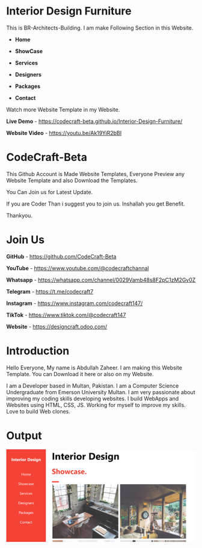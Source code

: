 # Interior Design Furniture
This is BR-Architects-Building. I am make Following Section in this Website.

+ **Home**

+ **ShowCase**

+ **Services**

+ **Designers**

+ **Packages**

+ **Contact**

Watch more Website Template in my Website.

**Live Demo** - https://codecraft-beta.github.io/Interior-Design-Furniture/

**Website Video** - https://youtu.be/Ak19YiR2bBI

# CodeCraft-Beta

This Github Account is Made Website Templates, Everyone Preview any Website Template and also Download the Templates.

You Can Join us for Latest Update. 

If you are Coder Than i suggest you to join us. Inshallah you get Benefit.

Thankyou.

# Join Us

**GitHub** - https://github.com/CodeCraft-Beta

**YouTube** - https://www.youtube.com/@codecraftchannal

**Whatsapp** - https://whatsapp.com/channel/0029Vamb48s8F2pC1zM2Gv0Z

**Telegram**  - https://t.me/codecraft7

**Instagram** - https://www.instagram.com/codecraft147/

**TikTok** - https://www.tiktok.com/@codecraft147

**Website** - https://designcraft.odoo.com/

# Introduction

Hello Everyone, My name is Abdullah Zaheer. I am making this Website Template. You can Download it here or also on my Website.

I am a Developer based in Multan, Pakistan. I am a Computer Science Undergraduate from Emerson University Multan. I am very passionate about improving my coding skills developing websites. I build WebApps and Websites using HTML, CSS, JS. Working for myself to improve my skills. Love to build Web clones.

# Output
![Image](https://raw.githubusercontent.com/CodeCraft-Beta/Interior-Design-Furniture/3e77a93a8e6128c28d0c0b57568c78ce4eaaef55/Screenshot%202024-11-24%20172211.png)

